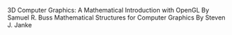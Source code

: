 3D Computer Graphics: A Mathematical Introduction with OpenGL
By Samuel R. Buss
Mathematical Structures for Computer Graphics
By Steven J. Janke
